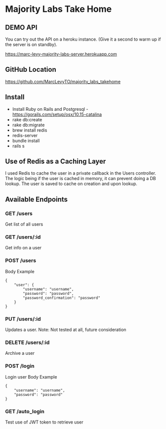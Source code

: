 # Majority Labs Take Home

## DEMO API

You can try out the API on a heroku instance. (Give it a second to warm up if the server is on standby).

https://marc-levy-majority-labs-server.herokuapp.com

## GitHub Location

https://github.com/MarcLevyTO/majority_labs_takehome

## Install

- Install Ruby on Rails and Postgresql - https://gorails.com/setup/osx/10.15-catalina
- rake db:create
- rake db:migrate
- brew install redis
- redis-server
- bundle install
- rails s

## Use of Redis as a Caching Layer

I used Redis to cache the user in a private callback in the Users controller.
The logic being if the user is cached in memory, it can prevent doing a DB lookup.
The user is saved to cache on creation and upon lookup.

## Available Endpoints

### GET /users

Get list of all users

### GET /users/:id

Get info on a user

### POST /users

Body Example

```
{
	"user": {
		"username": "username",
		"password": "password",
		"password_confirmation": "password"
	}
}
```

### PUT /users/:id

Updates a user.
Note: Not tested at all, future consideration

### DELETE /users/:id

Archive a user

### POST /login

Login user
Body Example

```
{
	"username": "username",
	"password": "password"
}
```

### GET /auto_login

Test use of JWT token to retrieve user
